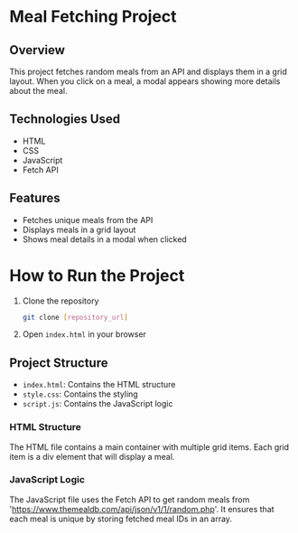 # Meal Fetching Project

## Overview

This project fetches random meals from an API and displays them in a grid layout. When you click on a meal, a modal appears showing more details about the meal.

## Technologies Used

- HTML
- CSS
- JavaScript
- Fetch API

## Features

- Fetches unique meals from the API
- Displays meals in a grid layout
- Shows meal details in a modal when clicked

# How to Run the Project

1. Clone the repository

   ```bash
   git clone [repository_url]
   ```

2. Open `index.html` in your browser

## Project Structure

- `index.html`: Contains the HTML structure
- `style.css`: Contains the styling
- `script.js`: Contains the JavaScript logic

### HTML Structure

The HTML file contains a main container with multiple grid items. Each grid item is a div element that will display a meal.

### JavaScript Logic

The JavaScript file uses the Fetch API to get random meals from 'https://www.themealdb.com/api/json/v1/1/random.php'. It ensures that each meal is unique by storing fetched meal IDs in an array.
